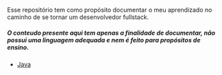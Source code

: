 Esse repositório tem como propósito documentar o meu aprendizado no caminho de se tornar um desenvolvedor fullstack.

##### O conteudo presente aqui tem apenas a finalidade de documentar, não possui uma linguagem adequada e nem é feito para propósitos de ensino.
<!-- <hr>
Front End:
- [HTML/CSS/JS]()  Next Att 
<hr>
Back End: -->

- [Java](Java/README.md)

